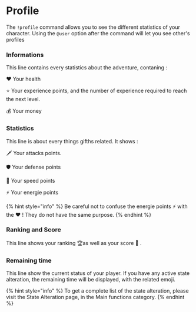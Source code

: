 # Profile



The `!profile` command allows you to see the different statistics of your character. Using the `@user` option after the command will let you see other's profiles

### Informations 

This line contains every statistics about the adventure, contaning :

❤ Your health

⭐ Your experience points, and the number of experience required to reach the next level.

💰 Your money

### Statistics

This line is about every things gifths related. It shows :

🗡 Your attacks points.

🛡 Your defense points

🚀 Your speed points

⚡ Your energie points

{% hint style="info" %}
Be careful not to confuse the energie points ⚡ with the ❤ ! They do not have the same purpose.
{% endhint %}

###  Ranking and Score

This line shows your ranking 🏆as well as your score 🏅 .

### Remaining time 

This line show the current status of your player. If you have any active state alteration, the remaining time will be displayed, with the related emoji.

{% hint style="info" %}
To get a complete list of the state alteration, please visit the State Alteration page, in the Main functions category.
{% endhint %}


